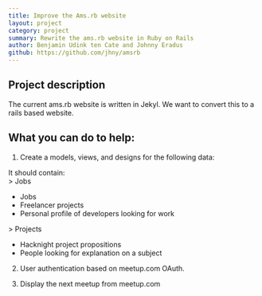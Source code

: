 ```yaml
---
title: Improve the Ams.rb website
layout: project
category: project
summary: Rewrite the ams.rb website in Ruby on Rails
author: Benjamin Udink ten Cate and Johnny Eradus
github: https://github.com/jhny/amsrb
---
```


Project description
-------------------

The current ams.rb website is written in Jekyl. We want to convert this
to a rails based website.

What you can do to help:
------------------------

1. Create a models, views, and designs for the following data:

It should contain:  
&gt; Jobs  
- Jobs  
- Freelancer projects  
- Personal profile of developers looking for work

&gt; Projects  
- Hacknight project propositions  
- People looking for explanation on a subject

2. User authentication based on meetup.com OAuth.

3. Display the next meetup from meetup.com
